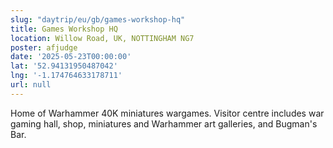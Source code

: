 ```yaml
---
slug: "daytrip/eu/gb/games-workshop-hq"
title: Games Workshop HQ
location: Willow Road, UK, NOTTINGHAM NG7
poster: afjudge
date: '2025-05-23T00:00:00'
lat: '52.94131950487042'
lng: '-1.174764633178711'
url: null
---
```


Home of Warhammer 40K miniatures wargames. Visitor centre includes war gaming hall, shop, miniatures and Warhammer art galleries, and Bugman's Bar.
